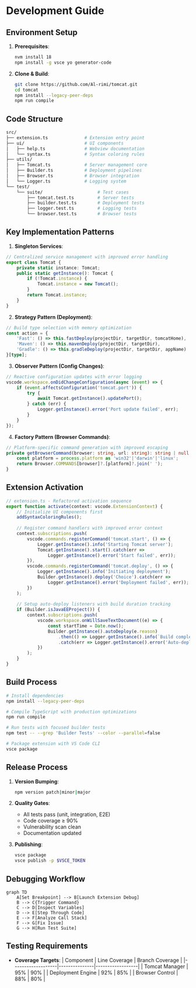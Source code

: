 # Development Guide

## Environment Setup
1. **Prerequisites**:
   ```bash
   nvm install 18
   npm install -g vsce yo generator-code
   ```

2. **Clone & Build**:
   ```bash
   git clone https://github.com/Al-rimi/tomcat.git
   cd tomcat
   npm install --legacy-peer-deps
   npm run compile
   ```

## Code Structure

```bash
src/
├── extension.ts              # Extension entry point
├── ui/                       # UI components
│   ├── help.ts               # Webview documentation
│   └── syntax.ts             # Syntax coloring rules
├── utils/
│   ├── Tomcat.ts             # Server management core
│   ├── Builder.ts            # Deployment pipelines
│   ├── Browser.ts            # Browser integration
│   └── Logger.ts             # Logging system
└── test/
    └── suite/                     # Test cases
        ├── tomcat.test.ts         # Server tests
        ├── builder.test.ts        # Deployment tests
        ├── logger.test.ts         # Logging tests
        └── browser.test.ts        # Browser tests
```

## Key Implementation Patterns

1. **Singleton Services**:
```typescript
// Centralized service management with improved error handling
export class Tomcat {
    private static instance: Tomcat;
    public static getInstance(): Tomcat {
        if (!Tomcat.instance) {
            Tomcat.instance = new Tomcat();
        }
        return Tomcat.instance;
    }
}
```

2. **Strategy Pattern (Deployment)**:
```typescript
// Build type selection with memory optimization
const action = {
    'Fast': () => this.fastDeploy(projectDir, targetDir, tomcatHome),
    'Maven': () => this.mavenDeploy(projectDir, targetDir),
    'Gradle': () => this.gradleDeploy(projectDir, targetDir, appName)
}[type];
```

3. **Observer Pattern (Config Changes)**:
```typescript
// Reactive configuration updates with error logging
vscode.workspace.onDidChangeConfiguration(async (event) => {
    if (event.affectsConfiguration('tomcat.port')) {
        try {
            await Tomcat.getInstance().updatePort();
        } catch (err) {
            Logger.getInstance().error('Port update failed', err);
        }
    }
});
```

4. **Factory Pattern (Browser Commands)**:
```typescript
// Platform-specific command generation with improved escaping
private getBrowserCommand(browser: string, url: string): string | null {
    const platform = process.platform as 'win32'|'darwin'|'linux';
    return Browser.COMMANDS[browser]?.[platform]?.join(' ');
}
```

## Extension Activation

```typescript
// extension.ts - Refactored activation sequence
export function activate(context: vscode.ExtensionContext) {
    // Initialize UI components first
    addSyntaxColoringRules();
    
    // Register command handlers with improved error context
    context.subscriptions.push(
        vscode.commands.registerCommand('tomcat.start', () => {
            Logger.getInstance().info('Starting Tomcat server');
            Tomcat.getInstance().start().catch(err => 
                Logger.getInstance().error('Start failed', err));
        }),
        vscode.commands.registerCommand('tomcat.deploy', () => {
            Logger.getInstance().info('Initiating deployment');
            Builder.getInstance().deploy('Choice').catch(err => 
                Logger.getInstance().error('Deployment failed', err));
        })
    );
    
    // Setup auto-deploy listeners with build duration tracking
    if (Builder.isJavaEEProject()) {
        context.subscriptions.push(
            vscode.workspace.onWillSaveTextDocument((e) => {
                const startTime = Date.now();
                Builder.getInstance().autoDeploy(e.reason)
                    .then(() => Logger.getInstance().info(`Build completed in ${Date.now() - startTime}ms`))
                    .catch(err => Logger.getInstance().error('Auto-deploy failed', err));
            })
        );
    }
}
```

## Build Process

```bash
# Install dependencies
npm install --legacy-peer-deps

# Compile TypeScript with production optimizations
npm run compile

# Run tests with focused builder tests
npm test -- --grep 'Builder Tests' --color --parallel=false

# Package extension with VS Code CLI
vsce package
```

## Release Process
1. **Version Bumping**:
   ```bash
   npm version patch|minor|major
   ```

2. **Quality Gates**:
   - All tests pass (unit, integration, E2E)
   - Code coverage ≥ 90%
   - Vulnerability scan clean
   - Documentation updated

3. **Publishing**:
   ```bash
   vsce package
   vsce publish -p $VSCE_TOKEN
   ```

## Debugging Workflow
```mermaid
graph TD
    A[Set Breakpoint] --> B[Launch Extension Debug]
    B --> C{Trigger Command}
    C --> D[Inspect Variables]
    D --> E[Step Through Code]
    E --> F[Analyze Call Stack]
    F --> G[Fix Issue]
    G --> H[Run Test Suite]
```

## Testing Requirements
- **Coverage Targets**:
  | Component         | Line Coverage | Branch Coverage  |
  |-------------------|---------------|------------------|
  | Tomcat Manager    | 95%           | 90%              |
  | Deployment Engine | 92%           | 85%              |
  | Browser Control   | 88%           | 80%              |

